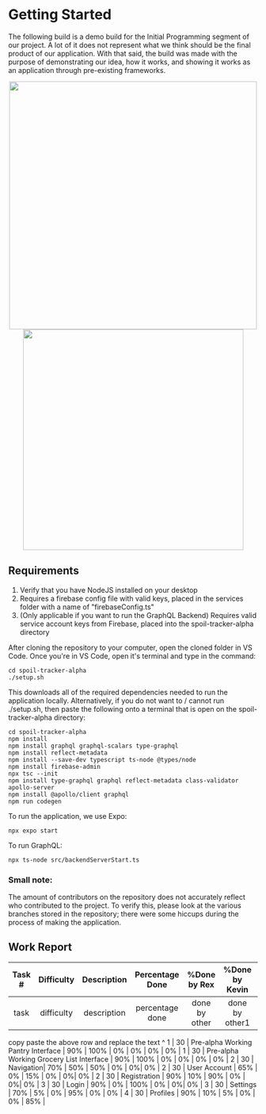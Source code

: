 # Getting Started

The following build is a demo build for the Initial Programming segment of our project. A lot of it does not represent what we think should be the final product of our application. With that said, the build was made with the purpose of demonstrating our idea, how it works, and showing it works as an application through pre-existing frameworks.

<div style="text-align: center;">
  <img src="https://i.imgur.com/JlA6lgq.png" width="500"/>
  <img src="https://i.imgur.com/QUBqs5A.png" width="445"/>
</div>

## Requirements

1. Verify that you have NodeJS installed on your desktop
2. Requires a firebase config file with valid keys, placed in the services folder with a name of "firebaseConfig.ts"
3. (Only applicable if you want to run the GraphQL Backend) Requires valid service account keys from Firebase, placed into the spoil-tracker-alpha directory

After cloning the repository to your computer, open the cloned folder in VS Code. Once you're in VS Code, open it's terminal and type in the command: 

```
cd spoil-tracker-alpha
./setup.sh
```

This downloads all of the required dependencies needed to run the application locally. Alternatively, if you do not want to / cannot run ./setup.sh, then paste the following onto a terminal that is open on the spoil-tracker-alpha directory:

```
cd spoil-tracker-alpha
npm install
npm install graphql graphql-scalars type-graphql
npm install reflect-metadata
npm install --save-dev typescript ts-node @types/node
npm install firebase-admin
npx tsc --init
npm install type-graphql graphql reflect-metadata class-validator apollo-server
npm install @apollo/client graphql
npm run codegen
```

To run the application, we use Expo:

```
npx expo start
```

To run GraphQL:
```
npx ts-node src/backendServerStart.ts
```

### Small note:
The amount of contributors on the repository does not accurately reflect who contributed to the project. To verify this, please look at the various branches stored in the repository; there were some hiccups during the process of making the application.

## Work Report

|Task #|Difficulty|Description|Percentage Done|%Done by Rex|%Done by Kevin|%Done by Tom|%Done by James|%Done by Cong|
| :-: | :-: | :-: | :-: | :-: | :-: | :-: | :-: |:-: |
task | difficulty | description | percentage done | done by other | done by other1 | done by other2 | done by other3 | done by other4 |
copy paste the above row and replace the text ^
1 | 30 | Pre-alpha Working Pantry Interface | 90% | 100% | 0% | 0% | 0% | 0% |
1 | 30 | Pre-alpha Working Grocery List Interface | 90% | 100% | 0% | 0% | 0% | 0% |
2 | 30 | Navigation| 70% | 50% | 50% | 0% | 0%| 0% |
2 | 30 | User Account | 65% | 0% | 15% | 0% | 0%| 0% |
2 | 30 | Registration | 90% | 10% | 90% | 0% | 0%| 0% |
3 | 30 | Login | 90% | 0% | 100% | 0% | 0%| 0% |
3 | 30 | Settings | 70% | 5% | 0% | 95% | 0% | 0% |
4 | 30 | Profiles | 90% | 10% | 5% | 0% | 0% | 85% |
